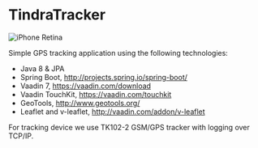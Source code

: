 # TindraTracker

![iPhone Retina](https://raw.githubusercontent.com/mstahv/tindratracker/master/iphone-screenshot.png "Mobile tracking app")

Simple GPS tracking application using the following technologies:

 * Java 8 & JPA
 * Spring Boot, http://projects.spring.io/spring-boot/
 * Vaadin 7, https://vaadin.com/download
 * Vaadin TouchKit, https://vaadin.com/touchkit
 * GeoTools, http://www.geotools.org/
 * Leaflet and v-leaflet, http://vaadin.com/addon/v-leaflet

For tracking device we use TK102-2 GSM/GPS tracker with logging over TCP/IP.


